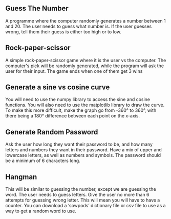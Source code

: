 ## Guess The Number

A programme where the computer randomly generates a number between 1 and 20. The user needs to guess what number is. If the user guesses wrong, tell them their guess is either too high or to low.

## Rock-paper-scissor

A simple rock-paper-scissor game where it is the user vs the computer. The computer's pick will be randomly generated, while the program will ask the user for their input. The game ends when one of them get 3 wins

## Generate a sine vs cosine curve

You will need to use the numpy library to access the sine and cosine functions. You will also need to use the matplotlib library to draw the curve. To make this more difficult, make the graph go from -360° to 360°, with there being a 180° difference between each point on the x-axis.

## Generate Random Password

Ask the user how long they want their password to be, and how many letters and numbers they want in their password. Have a mix of upper and lowercase letters, as well as numbers and symbols. The password should be a minimum of 6 characters long.

## Hangman

This will be similar to guessing the number, except we are guessing the word. The user needs to guess letters. Give the user no more than 6 attempts for guessing wrong letter. This will mean you will have to have a counter. You can download a ‘sowpods’ dictionary file or csv file to use as a way to get a random word to use.